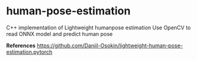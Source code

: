 # human-pose-estimation
C++ implementation of Lightweight humanpose estimation
Use OpenCV to read ONNX model and predict human pose

**References**
https://github.com/Daniil-Osokin/lightweight-human-pose-estimation.pytorch
